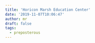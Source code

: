 ```yaml
---
title: 'Horicon Marsh Education Center'
date: '2019-11-07T10:06:47'
author: mr
draft: false
tags:
  - preposterous
---
```



